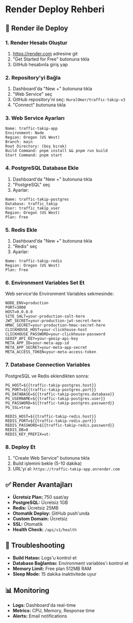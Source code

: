 # Render Deploy Rehberi

## 🚀 Render ile Deploy

### 1. Render Hesabı Oluştur
1. https://render.com adresine git
2. "Get Started for Free" butonuna tıkla
3. GitHub hesabınla giriş yap

### 2. Repository'yi Bağla
1. Dashboard'da "New +" butonuna tıkla
2. "Web Service" seç
3. GitHub repository'ni seç: `HuralOmer/traffic-takip-v3`
4. "Connect" butonuna tıkla

### 3. Web Service Ayarları
```
Name: traffic-takip-app
Environment: Node
Region: Oregon (US West)
Branch: main
Root Directory: (boş bırak)
Build Command: pnpm install && pnpm run build
Start Command: pnpm start
```

### 4. PostgreSQL Database Ekle
1. Dashboard'da "New +" butonuna tıkla
2. "PostgreSQL" seç
3. Ayarlar:
```
Name: traffic-takip-postgres
Database: traffic_takip
User: traffic_takip_user
Region: Oregon (US West)
Plan: Free
```

### 5. Redis Ekle
1. Dashboard'da "New +" butonuna tıkla
2. "Redis" seç
3. Ayarlar:
```
Name: traffic-takip-redis
Region: Oregon (US West)
Plan: Free
```

### 6. Environment Variables Set Et
Web service'de Environment Variables sekmesinde:

```
NODE_ENV=production
PORT=3000
HOST=0.0.0.0
SITE_SALT=your-production-salt-here
JWT_SECRET=your-production-jwt-secret-here
HMAC_SECRET=your-production-hmac-secret-here
CLICKHOUSE_HOST=your-clickhouse-host
CLICKHOUSE_PASSWORD=your-clickhouse-password
GEOIP_API_KEY=your-geoip-api-key
META_APP_ID=your-meta-app-id
META_APP_SECRET=your-meta-app-secret
META_ACCESS_TOKEN=your-meta-access-token
```

### 7. Database Connection Variables
PostgreSQL ve Redis eklendikten sonra:

```
PG_HOST=${{traffic-takip-postgres.host}}
PG_PORT=${{traffic-takip-postgres.port}}
PG_DATABASE=${{traffic-takip-postgres.database}}
PG_USERNAME=${{traffic-takip-postgres.user}}
PG_PASSWORD=${{traffic-takip-postgres.password}}
PG_SSL=true

REDIS_HOST=${{traffic-takip-redis.host}}
REDIS_PORT=${{traffic-takip-redis.port}}
REDIS_PASSWORD=${{traffic-takip-redis.password}}
REDIS_DB=0
REDIS_KEY_PREFIX=ut:
```

### 8. Deploy Et
1. "Create Web Service" butonuna tıkla
2. Build işlemini bekle (5-10 dakika)
3. URL'yi al: `https://traffic-takip-app.onrender.com`

## ✅ Render Avantajları

- **Ücretsiz Plan:** 750 saat/ay
- **PostgreSQL:** Ücretsiz 1GB
- **Redis:** Ücretsiz 25MB
- **Otomatik Deploy:** GitHub push'unda
- **Custom Domain:** Ücretsiz
- **SSL:** Otomatik
- **Health Check:** `/api/v1/health`

## 🔧 Troubleshooting

- **Build Hatası:** Logs'u kontrol et
- **Database Bağlantısı:** Environment variables'ı kontrol et
- **Memory Limit:** Free plan 512MB RAM
- **Sleep Mode:** 15 dakika inaktivitede uyur

## 📊 Monitoring

- **Logs:** Dashboard'da real-time
- **Metrics:** CPU, Memory, Response time
- **Alerts:** Email notifications
